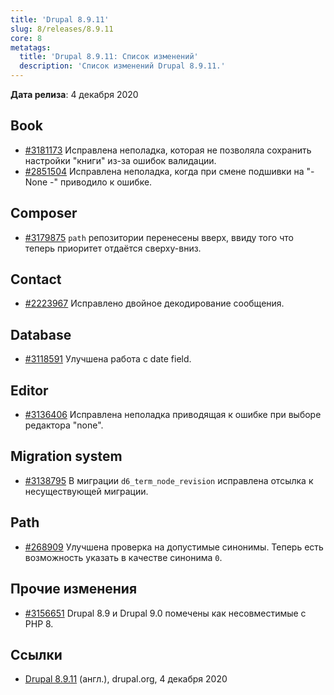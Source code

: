 ```yaml
---
title: 'Drupal 8.9.11'
slug: 8/releases/8.9.11
core: 8
metatags:
  title: 'Drupal 8.9.11: Список изменений'
  description: 'Список изменений Drupal 8.9.11.'
---
```


**Дата релиза**: 4 декабря 2020

## Book

- [#3181173](https://www.drupal.org/project/drupal/issues/3181173) Исправлена неполадка, которая не позволяла сохранить настройки "книги" из-за ошибок валидации.
- [#2851504](https://www.drupal.org/project/drupal/issues/2851504) Исправлена неполадка, когда при смене подшивки на "- None -" приводило к ошибке.

## Composer

- [#3179875](https://www.drupal.org/project/drupal/issues/3179875) `path` репозитории перенесены вверх, ввиду того что теперь приоритет отдаётся сверху-вниз.

## Contact

- [#2223967](https://www.drupal.org/project/drupal/issues/2223967) Исправлено двойное декодирование сообщения.

## Database

- [#3118591](https://www.drupal.org/project/drupal/issues/3118591) Улучшена работа с date field.

## Editor

- [#3136406](https://www.drupal.org/project/drupal/issues/3136406) Исправлена неполадка приводящая к ошибке при выборе редактора "none".

## Migration system

- [#3138795](https://www.drupal.org/project/drupal/issues/3138795) В миграции `d6_term_node_revision` исправлена отсылка к несуществующей миграции.

## Path

- [#268909](https://www.drupal.org/project/drupal/issues/268909) Улучшена проверка на допустимые синонимы. Теперь есть возможность указать в качестве синонима `0`.

## Прочие изменения

- [#3156651](https://www.drupal.org/project/drupal/issues/3156651) Drupal 8.9 и Drupal 9.0 помечены как несовместимые с PHP 8.

## Ссылки

- [Drupal 8.9.11](https://www.drupal.org/project/drupal/releases/8.9.11) (англ.), drupal.org, 4 декабря 2020